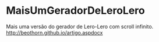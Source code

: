 MaisUmGeradorDeLeroLero
=======================

Mais uma versão do gerador de Lero-Lero com scroll infinito.  
http://beothorn.github.io/artigo.aspdocx
